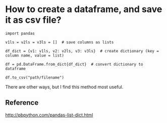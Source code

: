 # How to create a dataframe, and save it as csv file?



```
import pandas

v1ls = v2ls = v3ls = []  # save columns as lists

df_dict = {v1: v1ls, v2: v2ls, v3: v3ls}  # create dictionary (key = column name, value = list)

df = pd.DataFrame.from_dict{df_dict}  # convert dictionary to dataframe

df.to_csv("path/filename")
```

There are other ways, but I find this method most useful. 

## Reference
http://pbpython.com/pandas-list-dict.html
